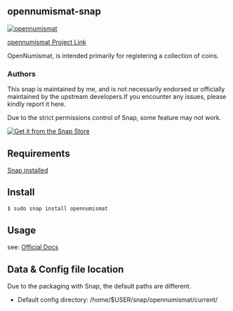 ## opennumismat-snap
[![opennumismat](https://snapcraft.io/opennumismat/badge.svg)](https://snapcraft.io/opennumismat)

[opennumismat Project Link](https://github.com/OpenNumismat/open-numismat) 

OpenNumismat, is intended primarily for registering a collection of coins.

### Authors

This snap is maintained by me, and is not necessarily endorsed or officially maintained by the upstream developers.If you encounter any issues, please kindly report it here.

Due to the strict permissions control of Snap, some feature may not work.

[![Get it from the Snap Store](https://snapcraft.io/static/images/badges/en/snap-store-black.svg)](https://snapcraft.io/opennumismat)

## Requirements

[Snap installed](https://snapcraft.io/docs/installing-snapd)

## Install

```bash
$ sudo snap install opennumismat
```

## Usage

see: [Official Docs](https://opennumismat.github.io/open-numismat/manual.html)


## Data & Config file location

Due to the packaging with Snap, the default paths are different.

- Default config directory: /home/$USER/snap/opennumismat/current/
